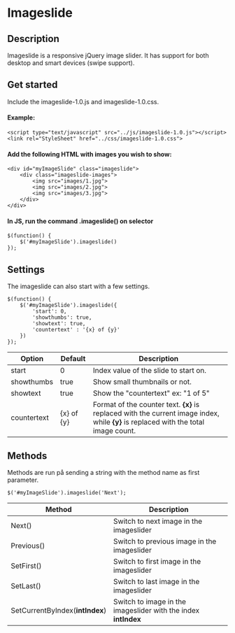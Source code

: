 # Imageslide

## Description
Imageslide is a responsive jQuery image slider. It has support for both desktop and smart devices (swipe support).

## Get started
Include the imageslide-1.0.js and imageslide-1.0.css.
#### Example:
```
<script type="text/javascript" src="../js/imageslide-1.0.js"></script>
<link rel="StyleSheet" href="../css/imageslide-1.0.css">
```

#### Add the following HTML with images you wish to show:
```
<div id="myImageSlide" class="imageslide">
	<div class="imageslide-images">
		<img src="images/1.jpg">
		<img src="images/2.jpg">
		<img src="images/3.jpg">
	</div>
</div>
```

#### In JS, run the command .imageslide() on selector
```
$(function() {
	$('#myImageSlide').imageslide()
});
```


## Settings
The imageslide can also start with a few settings.
```
$(function() {
	$('#myImageSlide').imageslide({
		'start': 0,
		'showthumbs': true,
		'showtext': true,
		'countertext' : '{x} of {y}'
	})
});
```


| Option | Default | Description |
| ------ | ------- | ----------- |
| start  | 0       | Index value of the slide to start on. |
| showthumbs | true | Show small thumbnails or not. |
| showtext | true | Show the "countertext" ex: "1 of 5" |
| countertext | {x} of {y} | Format of the counter text. **{x}** is replaced with the current image index, while **{y}** is replaced with the total image count. |

## Methods
Methods are run på sending a string with the method name as first parameter.
```
$('#myImageSlide').imageslide('Next');
```

| Method | Description |
|------- | ----------- |
| Next() | Switch to next image in the imageslider |
| Previous() | Switch to previous image in the imageslider |
| SetFirst() | Switch to first image in the imageslider |
| SetLast() | Switch to last image in the imageslider |
| SetCurrentByIndex(**intIndex**) | Switch to image in the imageslider with the index **intIndex** |
